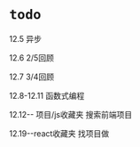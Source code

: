 # `todo`
12.5 异步

12.6 2/5回顾

12.7 3/4回顾

12.8-12.11 函数式编程



12.12-- 项目/js收藏夹 搜索前端项目



12.19--react收藏夹  找项目做

